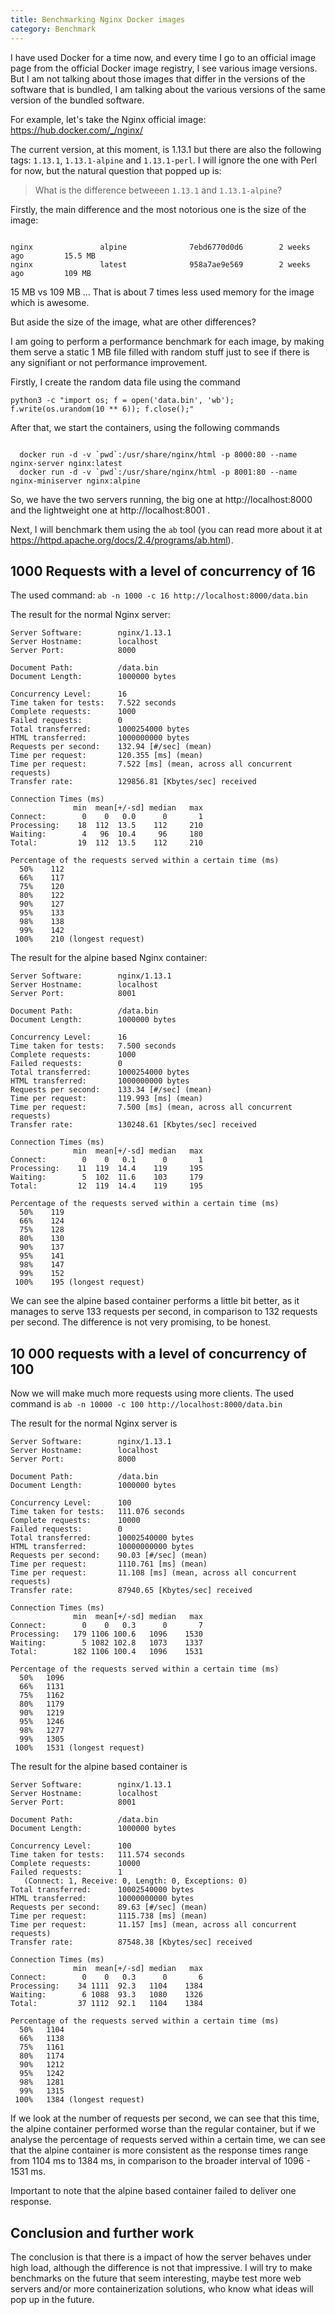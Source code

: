 ```yaml
---
title: Benchmarking Nginx Docker images
category: Benchmark
---
```


I have used Docker for a time now, and every time I go to an official
image page from the official Docker image registry, I see various image
versions. But I am not talking about those images that differ in the
versions of the software that is bundled, I am talking about the various
versions of the same version of the bundled software.

For example, let's take the Nginx official image: https://hub.docker.com/_/nginx/

The current version, at this moment, is 1.13.1 but there are also the following
tags: ``1.13.1``, ``1.13.1-alpine`` and ``1.13.1-perl``. I will ignore
the one with Perl for now, but the natural question that popped up is:

> What is the difference betweeen ``1.13.1`` and ``1.13.1-alpine``?

Firstly, the main difference and the most notorious one is the size of the image:

```

nginx               alpine              7ebd6770d0d6        2 weeks ago         15.5 MB
nginx               latest              958a7ae9e569        2 weeks ago         109 MB

```

15 MB vs 109 MB ... That is about 7 times less used memory for the image which
is awesome.

But aside the size of the image, what are other differences?

I am going to perform a performance benchmark for each image, by making them
serve a static 1 MB file filled with random stuff just to see if there is any
signifiant or not performance improvement.

Firstly, I create the random data file using the command

```
python3 -c "import os; f = open('data.bin', 'wb'); f.write(os.urandom(10 ** 6)); f.close();"
```

After that, we start the containers, using the following commands

```

  docker run -d -v `pwd`:/usr/share/nginx/html -p 8000:80 --name nginx-server nginx:latest
  docker run -d -v `pwd`:/usr/share/nginx/html -p 8001:80 --name nginx-miniserver nginx:alpine

```

So, we have the two servers running, the big one at http://localhost:8000 and the
lightweight one at http://localhost:8001 .

Next, I will benchmark them using the ``ab`` tool (you can read more about it at
  https://httpd.apache.org/docs/2.4/programs/ab.html).


## 1000 Requests with a level of concurrency of 16



The used command: ``ab -n 1000 -c 16 http://localhost:8000/data.bin``


The result for the normal Nginx server:

```
Server Software:        nginx/1.13.1
Server Hostname:        localhost
Server Port:            8000

Document Path:          /data.bin
Document Length:        1000000 bytes

Concurrency Level:      16
Time taken for tests:   7.522 seconds
Complete requests:      1000
Failed requests:        0
Total transferred:      1000254000 bytes
HTML transferred:       1000000000 bytes
Requests per second:    132.94 [#/sec] (mean)
Time per request:       120.355 [ms] (mean)
Time per request:       7.522 [ms] (mean, across all concurrent requests)
Transfer rate:          129856.81 [Kbytes/sec] received

Connection Times (ms)
              min  mean[+/-sd] median   max
Connect:        0    0   0.0      0       1
Processing:    18  112  13.5    112     210
Waiting:        4   96  10.4     96     180
Total:         19  112  13.5    112     210

Percentage of the requests served within a certain time (ms)
  50%    112
  66%    117
  75%    120
  80%    122
  90%    127
  95%    133
  98%    138
  99%    142
 100%    210 (longest request)

```

The result for the alpine based Nginx container:

```
Server Software:        nginx/1.13.1
Server Hostname:        localhost
Server Port:            8001

Document Path:          /data.bin
Document Length:        1000000 bytes

Concurrency Level:      16
Time taken for tests:   7.500 seconds
Complete requests:      1000
Failed requests:        0
Total transferred:      1000254000 bytes
HTML transferred:       1000000000 bytes
Requests per second:    133.34 [#/sec] (mean)
Time per request:       119.993 [ms] (mean)
Time per request:       7.500 [ms] (mean, across all concurrent requests)
Transfer rate:          130248.61 [Kbytes/sec] received

Connection Times (ms)
              min  mean[+/-sd] median   max
Connect:        0    0   0.1      0       1
Processing:    11  119  14.4    119     195
Waiting:        5  102  11.6    103     179
Total:         12  119  14.4    119     195

Percentage of the requests served within a certain time (ms)
  50%    119
  66%    124
  75%    128
  80%    130
  90%    137
  95%    141
  98%    147
  99%    152
 100%    195 (longest request)
```

We can see the alpine based container performs a little bit better, as it
manages to serve 133 requests per second, in comparison to 132 requests per
second. The difference is not very promising, to be honest.

## 10 000 requests with a level of concurrency of 100

Now we will make much more requests using more clients. The used command
is ``ab -n 10000 -c 100 http://localhost:8000/data.bin``

The result for the normal Nginx server is

```
Server Software:        nginx/1.13.1
Server Hostname:        localhost
Server Port:            8000

Document Path:          /data.bin
Document Length:        1000000 bytes

Concurrency Level:      100
Time taken for tests:   111.076 seconds
Complete requests:      10000
Failed requests:        0
Total transferred:      10002540000 bytes
HTML transferred:       10000000000 bytes
Requests per second:    90.03 [#/sec] (mean)
Time per request:       1110.761 [ms] (mean)
Time per request:       11.108 [ms] (mean, across all concurrent requests)
Transfer rate:          87940.65 [Kbytes/sec] received

Connection Times (ms)
              min  mean[+/-sd] median   max
Connect:        0    0   0.3      0       7
Processing:   179 1106 100.6   1096    1530
Waiting:        5 1082 102.8   1073    1337
Total:        182 1106 100.4   1096    1531

Percentage of the requests served within a certain time (ms)
  50%   1096
  66%   1131
  75%   1162
  80%   1179
  90%   1219
  95%   1246
  98%   1277
  99%   1305
 100%   1531 (longest request)
```

The result for the alpine based container is

```
Server Software:        nginx/1.13.1
Server Hostname:        localhost
Server Port:            8001

Document Path:          /data.bin
Document Length:        1000000 bytes

Concurrency Level:      100
Time taken for tests:   111.574 seconds
Complete requests:      10000
Failed requests:        1
   (Connect: 1, Receive: 0, Length: 0, Exceptions: 0)
Total transferred:      10002540000 bytes
HTML transferred:       10000000000 bytes
Requests per second:    89.63 [#/sec] (mean)
Time per request:       1115.738 [ms] (mean)
Time per request:       11.157 [ms] (mean, across all concurrent requests)
Transfer rate:          87548.38 [Kbytes/sec] received

Connection Times (ms)
              min  mean[+/-sd] median   max
Connect:        0    0   0.3      0       6
Processing:    34 1111  92.3   1104    1384
Waiting:        6 1088  93.3   1080    1326
Total:         37 1112  92.1   1104    1384

Percentage of the requests served within a certain time (ms)
  50%   1104
  66%   1138
  75%   1161
  80%   1174
  90%   1212
  95%   1242
  98%   1281
  99%   1315
 100%   1384 (longest request)
```

If we look at the number of requests per second, we can see that this time,
the alpine container performed worse than the regular container, but if we analyse
the percentage of requests served within a certain time, we can see that
the alpine container is more consistent as the response times range from 1104 ms
to 1384 ms, in comparison to the broader interval of 1096 - 1531 ms.

Important to note that the alpine based container failed to deliver one
response.

## Conclusion and further work

The conclusion is that there is a impact of how the server behaves under
high load, although the difference is not that impressive. I will try to make
benchmarks on the future that seem interesting, maybe test more web servers
and/or more containerization solutions, who know what ideas will pop up in the
future.
